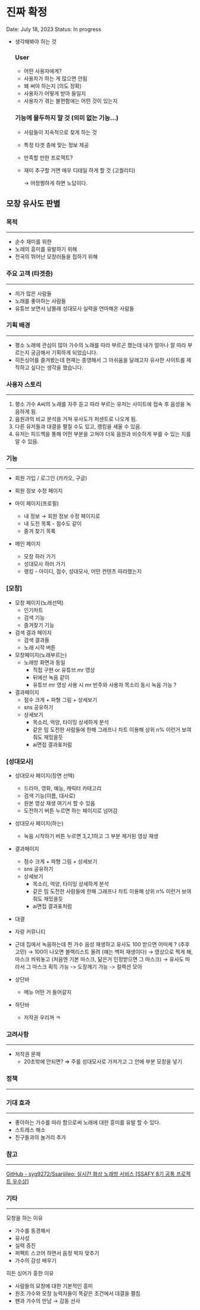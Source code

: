 # 진짜 확정

Date: July 18, 2023
Status: In progress

- 생각해봐야 하는 것
    
    ### User
    
    - 어떤 사용자에게?
    - 사용자가 하는 게 많으면 안됨
    - 왜 써야 하는지 (의도 정확)
    - 사용자가 어떻게 받아 들일지
    - 사용자가 겪는 불편함에는 어떤 것이 있는지
    
    ### 기능에 몰두하지 말 것 (의미 없는 기능…)
    
    - 사람들이 지속적으로 찾게 하는 것
    - 특정 타겟 층에 맞는 정보 제공
    - 만족할 만한 프로젝트?
    - 재미 추구할 거면 매우 디테일 하게 할 것 (고퀄리티)
        
        → 어정쩡하게 하면 노답이다.
        

## 모창 유사도 판별

### 목적

---

- 순수 재미를 위한
- 노래의 흥미를 유발하기 위해
- 전국의 뛰어난 모창러들을 접하기 위해

### 주요 고객 (타겟층)

---

- 끼가 많은 사람들
- 노래를 좋아하는 사람들
- 유튜브 보면서 남몰래 성대모사 실력을 연마해온 사람들

### 기획 배경

---

- 평소 노래에 관심이 많아 가수의 노래를 따라 부르곤 했는데 내가 얼마나 잘 따라 부르는지 궁금해서 기획하게 되었습니다.
- 히든싱어를 즐겨봤는데 현재는 종영해서 그 아쉬움을 달래고자 유사한 사이트를 제작하고 싶다는 생각을 했습니다.

### 사용자 스토리

---

1. 평소 가수 A씨의 노래를 자주 듣고 따라 부르는 유저는 사이트에 접속 후 음성을 녹음하게 됨.
2. 음원과의 비교 분석을 거쳐 유사도가 퍼센트로 나오게 됨.
3. 다른 유저들과 대결을 펼칠 수도 있고, 랭킹을 세울 수 있음.
4. 유저는 피드백을 통해 어떤 부분을 고쳐야 더욱 음원과 비슷하게 부를 수 있는 지를 알 수 있음.

### 기능

---

- 회원 가입 / 로그인 (카카오, 구글)
- 회원 정보 수정 페이지
- 마이 페이지(프로필)
    - 내 정보 → 회원 정보 수정 페이지로
    - 내 도전 목록 - 점수도 같이
    - 즐겨 찾기 목록

- 메인 페이지
    - 모창 하러 가기
    - 성대모사 하러 가기
    - 랭킹 - 아이디, 점수, 성대모사, 어떤 컨텐츠 따라했는지

### [모창]

- 모창 페이지(노래선택)
    - 인기차트
    - 검색 기능
    - 즐겨찾기 기능
- 검색 결과 페이지
    - 검색 결과들
    - 노래 시작 버튼
- 모창페이지(노래부르는)
    - 노래방 화면과 동일
        - 직접 구현 or 유튜브 mr 영상
        - 뒤에선 녹음 같이
        - 유튜브 mr 영상 사용 시 mr 반주와 사용자 목소리 동시 녹음 가능 ?
- 결과페이지
    - 점수 크게 + 파형 그림 + 상세보기
    - sns 공유하기
    - 상세보기
        - 목소리, 억양, 타이밍 상세하게 분석
        - 같은 밈 도전한 사람들에 한해 그래프나 차트 이용해 상위 n% 이런거 보여줘도 재밌을듯
        - ai면접 결과표처럼

### [성대모사]

- 성대모사 페이지(장면 선택)
    - 드라마, 영화, 예능, 캐릭터 카테고리
    - 검색 기능(이름, 대사로)
    - 원본 영상 재생 여기서 할 수 있음
    - 도전하기 버튼 누르면 하는 페이지로 넘어감
- 성대모사 페이지(하는)
    - 녹음 시작하기 버튼 누르면 3,2,1하고 그 부분 제거된 영상 재생
- 결과페이지
    - 점수 크게 + 파형 그림 + 상세보기
    - sns 공유하기
    - 상세보기
        - 목소리, 억양, 타이밍 상세하게 분석
        - 같은 밈 도전한 사람들에 한해 그래프나 차트 이용해 상위 n% 이런거 보여줘도 재밌을듯
        - ai면접 결과표처럼

- 대결
- 자랑 커뮤니티
- 근데 집에서 녹음하는데 찐 가수 음성 재생하고 유사도 100 받으면 어떠케 ? (추후 고민)
→ 100이 나오면 블랙리스트 올려 (얘는 백퍼 재생이다)
→ 영상으로 찍게 해, 마스크 씌워놓고
(처음엔 기본 마스크, 닮은거 인정받으면 그 마스크)
→ 유사도 따라서 그 마스크 획득 가능 -> 도장깨기 가능 -> 컬렉션 모아

- 상단바
    - 메뉴 어떤 거 들어갈지
- 하단바
    - 저작권 우리꺼 ㅋ

### 고려사항

---

- 저작권 문제
    - 20초밖에 안되면? ⇒ 주를 성대모사로 가져가고 그 안에 부분 모창을 넣기

### 정책

---

### 기대 효과

---

- 좋아하는 가수를 따라 함으로써 노래에 대한 흥미를 유발 할 수 있다.
- 스트레스 해소
- 친구들과의 놀거리 추가

### 참고

---

[GitHub - syg9272/Ssarijileo: 실시간 화상 노래방 서비스 [SSAFY 8기 공통 프로젝트 우수상]](https://github.com/syg9272/Ssarijileo)

### 기타

---

모창을 하는 이유

- 가수를 동경해서
- 유사성
- 실력 증진
- 퍼펙트 스코어 하면서 음정 박자 맞추기
- 가수의 감성 배우기

히든 싱어가 흥한 이유

- 사람들의 모창에 대한 기본적인 흥미
- 원조 가수와 모창 능력자들이 똑같은 조건에서 대결을 펼침
- 팬과 가수의 만남 → 감동 선사
